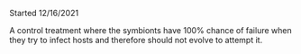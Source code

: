 Started 12/16/2021

A control treatment where the symbionts have 100% chance of failure when they try to infect hosts and therefore should not evolve to attempt it.